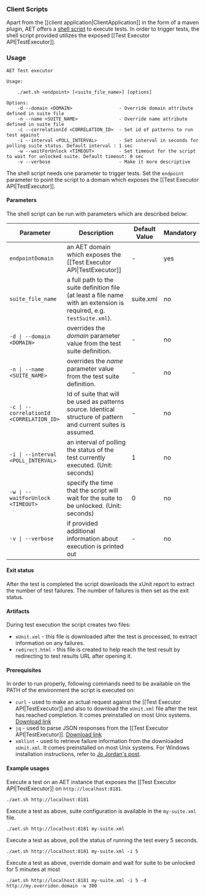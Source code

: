 ### Client Scripts

Apart from the [[client application|ClientApplication]] in the form of a maven plugin, AET offers a [shell script](https://github.com/wttech/aet/blob/master/client/client-scripts/aet.sh)
to execute tests. In order to trigger tests, the shell script provided utilizes the exposed [[Test Executor API|TestExecutor]].

### Usage

```
AET Test executor

Usage:

	./aet.sh <endpoint> [<suite_file_name>] [options]

Options:
	-d --domain <DOMAIN>                 - Override domain attribute defined in suite file
	-n --name <SUITE_NAME>               - Override name attribute defined in suite file
	-c --correlationId <CORRELATION_ID>  - Set id of patterns to run test against
	-i --interval <POLL_INTERVAL>        - Set interval in seconds for polling suite status. Default interval : 1 sec
	-w --waitForUnlock <TIMEOUT>         - Set timeout for the script to wait for unlocked suite. Default timeout: 0 sec
	-v --verbose                         - Make it more descriptive
```

The shell script needs one parameter to trigger tests. Set the `endpoint` parameter to point the script to a domain which exposes the [[Test Executor API|TestExecutor]].

#### Parameters

The shell script can be run with parameters which are described below:

| Parameter | Description | Default Value | Mandatory |
| --------- | ----------- | ------------- | --------- |
| `endpointDomain` | an AET domain which exposes the [[Test Executor API\|TestExecutor]] | - | yes |
| `suite_file_name` | a full path to the suite definition file (at least a file name with an extension is required, e.g. `testSuite.xml`). | suite.xml | no |
| `-d \| --domain <DOMAIN>` | overrides the _domain_ parameter value from the test suite definition. | - | no |
| `-n \| --name <SUITE_NAME>` | overrides the _name_ parameter value from the test suite definition. | - | no |
| `-c \| --correlationId <CORRELATION_ID>` | Id of suite that will be used as patterns source. Identical structure of pattern and current suites is assumed. | - | no |
| `-i \| --interval <POLL_INTERVAL>` | an interval of polling the status of the test currently executed. (Unit: seconds) | 1 | no |
| `-w \| --waitForUnlock <TIMEOUT>` | specify the time that the script will wait for the suite to be unlocked.  (Unit: seconds) | 0 | no |
| `-v \| --verbose` | if provided additional information about execution is printed out | - | no |

#### Exit status

After the test is completed the script downloads the xUnit report to extract the number of test failures. The number of failures is then set as the exit status.

#### Artifacts

During test execution the script creates two files:
* `xUnit.xml` - this file is downloaded after the test is processed, to extract information on any failures.
* `redirect.html` - this file is created to help reach the test result by redirecting to test results URL after opening it.

#### Prerequisites

In order to run properly, following commands need to be available on the PATH of the environment the script is executed on:
* `curl` - used to make an actual request against the [[Test Executor API|TestExecutor]] and also to download the `xUnit.xml` file after the test has reached completion. It comes preinstalled on most Unix systems. [Download link](https://curl.haxx.se/download.html)
* `jq` - used to parse JSON responses from the [[Test Executor API|TestExecutor]]. [Download link](https://stedolan.github.io/jq/download/)
* `xmllint` - used to retrieve failure information from the downloaded `xUnit.xml`. It comes preinstalled on most Unix systems. For Windows installation instructions, refer to [Jo Jordan's post](http://flowingmotion.jojordan.org/2011/10/08/3-steps-to-download-xmllint/).

#### Example usages

Execute a test on an AET instance that exposes the [[Test Executor API|TestExecutor]] on `http://localhost:8181`.
```
./aet.sh http://localhost:8181
```

Execute a test as above, suite configuration is available in the `my-suite.xml` file.
```
./aet.sh http://localhost:8181 my-suite.xml
```

Execute a test as above, poll the status of running the test every 5 seconds.
```
./aet.sh http://localhost:8181 my-suite.xml -i 5
```

Execute a test as above, override domain and wait for suite to be unlocked for 5 minutes at most
```
./aet.sh http://localhost:8181 my-suite.xml -i 5 -d http://my.overriden.domain -w 300
```
